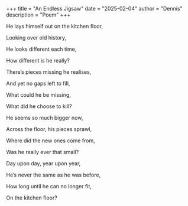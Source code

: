 +++
title = "An Endless Jigsaw"
date = "2025-02-04"
author = "Dennis"
description = "Poem"
+++

He lays himself out on the kitchen floor,

Looking over old history,

He looks different each time,

How different is he really?


There’s pieces missing he realises,

And yet no gaps left to fill,

What could he be missing,

What did he choose to kill?


He seems so much bigger now,

Across the floor, his pieces sprawl,

Where did the new ones come from,

Was he really ever that small?


Day upon day, year upon year,

He’s never the same as he was before,

How long until he can no longer fit,

On the kitchen floor?
